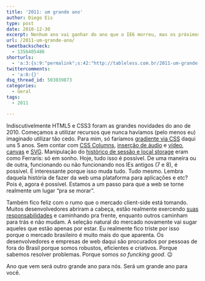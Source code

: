 ```yaml
---
title: '2011: um grande ano'
author: Diego Eis
type: post
date: 2010-12-30
excerpt: Nenhum ano vai ganhar do ano que o IE6 morreu, mas os próximos anos serão grandes anos.
url: /2011-um-grande-ano/
tweetbackscheck:
  - 1356405486
shorturls:
  - 'a:3:{s:9:"permalink";s:42:"http://tableless.com.br/2011-um-grande-ano";s:7:"tinyurl";s:26:"http://tinyurl.com/3j7z49h";s:4:"isgd";s:19:"http://is.gd/zNzx25";}'
twittercomments:
  - 'a:0:{}'
dsq_thread_id: 503039873
categories:
  - Geral
tags:
  - 2011

---
```

Indiscutivelmente HTML5 e CSS3 foram as grandes novidades do ano de 2010. Começamos a utilizar recursos que nunca havíamos (pelo menos eu) imaginado utilizar tão cedo. Para mim, só faríamos [gradiente via CSS][1] daqui uns 5 anos. Sem contar com [CSS Columns][2], [inserção de áudio][3] e [vídeo][4], [canvas][5] e [SVG][6]. Manipulação do [histórico de sessão e local storage][7] eram como Ferraris: só em sonho. Hoje, tudo isso é possível. De uma maneira ou de outra, funcionando ou não funcionando nos IEs antigos (7 e 8), é possível. É interessante porque isso muda tudo. Tudo mesmo. Lembra daquela história de fazer da web uma plataforma para aplicações e etc? Pois é, agora é possível. Estamos a um passo para que a web se torne realmente um lugar &#8220;pra se morar&#8221;.

Também fico feliz com o rumo que o mercado client-side está tomando. Muitos desenvolvedores abriram a cabeça, estão realmente exercendo [suas responsabilidades][8] e caminhando pra frente, enquanto outros caminham para trás e não mudam. A seleção natural do mercado novamente vai sugar aqueles que estão apenas por estar. Eu realmente fico triste por isso porque o mercado brasileiro é muito mais do que aparenta. Os desenvolvedores e empresas de web daqui são procurados por pessoas de fora do Brasil porque somos robustos, eficientes e criativos. Porque sabemos resolver problemas. Porque somos _so funcking good_. 😉

Ano que vem será outro grande ano para nós. Será um grande ano para você.

 [1]: http://tableless.com.br/gradientes-em-css "criando degrade no CSS"
 [2]: http://tableless.com.br/css3-columns
 [3]: http://tableless.com.br/elemento-tag-audio "Tag audio HTML5"
 [4]: http://campus.visie.com.br/ "Tag video HTML5"
 [5]: http://tableless.com.br/html5/?chapter=14 "Entendo o Canvas HTML5"
 [6]: http://tableless.com.br/html5/?chapter=13 "SVG e HTML5"
 [7]: http://tableless.com.br/html5/?chapter=21 "histórico de sessão e local storage no HTML5"
 [8]: http://tableless.com.br/responsabilidade-de-um-dev-client-side
